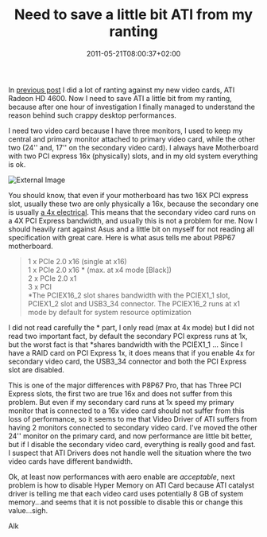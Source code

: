 ﻿---
title: "Need to save a little bit ATI from my ranting"
description: ""
date: 2011-05-21T08:00:37+02:00
draft: false
tags: [General]
categories: [General]
---
In [previous post](http://www.codewrecks.com/blog/index.php/2011/05/21/new-video-card-are-only-for-gamers-maybe/) I did a lot of ranting against my new video cards, ATI Radeon HD 4600. Now I need to save ATI a little bit from my ranting, because after one hour of investigation I finally managed to understand the reason behind such crappy desktop performances.

I need two video card because I have three monitors, I used to keep my central and primary monitor attached to primary video card, while the other two (24'' and, 17'' on the secondary video card). I always have Motherboard with two PCI express 16x (physically) slots, and in my old system everything is ok.

![External Image](http://www.dirtymouse.co.uk/wp-content/uploads/ok_regular.jpg)

You should know, that even if your motherboard has two 16X PCI express slot, usually these two are only physically a 16x, because the secondary one is usually [a 4x electrical](http://forums.anandtech.com/showthread.php?t=1976657). This means that the secondary video card runs on a 4X PCI Express bandwidth, and usually this is not a problem for me. Now I should heavily rant against Asus and a little bit on myself for not reading all specification with great care. Here is what asus tells me about P8P67 motherboard.

> 1 x PCIe 2.0 x16 (single at x16)       
> 1 x PCIe 2.0 x16 \* (max. at x4 mode [Black])        
> 2 x PCIe 2.0 x1        
> 3 x PCI        
> \*The PCIEX16\_2 slot shares bandwidth with the PCIEX1\_1 slot, PCIEX1\_2 slot and USB3\_34 connector. The PCIEX16\_2 runs at x1 mode by default for system resource optimization

I did not read carefully the \* part, I only read (max at 4x mode) but I did not read two important fact, by default the secondary PCI express runs at 1x, but the worst fact is that *shares bandwidth with the PCIEX1\_1 ... Since I have a RAID card on PCI Express 1x, it does means that if you enable 4x for secondary video card, the USB3\_34 connector and both the PCI Express slot are disabled.

This is one of the major differences with P8P67 Pro, that has Three PCI Express slots, the first two are true 16x and does not suffer from this problem. But even if my secondary card runs at 1x speed my primary monitor that is connected to a 16x video card should not suffer from this loss of performance, so it seems to me that Video Driver of ATI suffers from having 2 monitors connected to secondary video card. I've moved the other 24'' monitor on the primary card, and now performance are little bit better, but if I disable the secondary video card, everything is really good and fast. I suspect that ATI Drivers does not handle well the situation where the two video cards have different bandwidth.

Ok, at least now performances with aero enable are *acceptable*, next problem is how to disable Hyper Memory on ATI Card because ATI catalyst driver is telling me that each video card uses potentially 8 GB of system memory...and seems that it is not possible to disable this or change this value...sigh.

Alk
